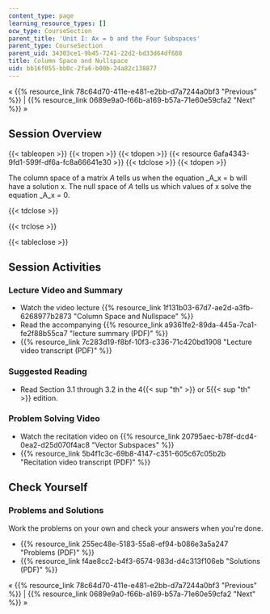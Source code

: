 ```yaml
---
content_type: page
learning_resource_types: []
ocw_type: CourseSection
parent_title: 'Unit I: Ax = b and the Four Subspaces'
parent_type: CourseSection
parent_uid: 34303ce1-9b45-7241-22d2-bd33d64df688
title: Column Space and Nullspace
uid: bb16f055-bb0c-2fa6-b00b-24a82c138877
---
```


« {{% resource_link 78c64d70-411e-e481-e2bb-d7a7244a0bf3 "Previous" %}} | {{% resource_link 0689e9a0-f66b-a169-b57a-71e60e59cfa2 "Next" %}} »

Session Overview
----------------

{{< tableopen >}}
{{< tropen >}}
{{< tdopen >}}
{{< resource 6afa4343-9fd1-599f-df6a-fc8a66641e30 >}}
{{< tdclose >}}
{{< tdopen >}}


The column space of a matrix _A_ tells us when the equation _A_x = b will have a solution x. The null space of _A_ tells us which values of x solve the equation _A_x = 0.


{{< tdclose >}}

{{< trclose >}}

{{< tableclose >}}

Session Activities
------------------

### Lecture Video and Summary

*   Watch the video lecture {{% resource_link 1f131b03-67d7-ae2d-a3fb-6268977b2873 "Column Space and Nullspace" %}}
*   Read the accompanying {{% resource_link a9361fe2-89da-445a-7ca1-fe2f88b55ca7 "lecture summary (PDF)" %}}
*   {{% resource_link 7c283d19-f8bf-10f3-c336-71c420bd1908 "Lecture video transcript (PDF)" %}}

### Suggested Reading

*   Read Section 3.1 through 3.2 in the 4{{< sup "th" >}} or 5{{< sup "th" >}} edition.

### Problem Solving Video

*   Watch the recitation video on {{% resource_link 20795aec-b78f-dcd4-0ea2-d25d070f4ac8 "Vector Subspaces" %}}
*   {{% resource_link 5b4f1c3c-69b8-4147-c351-605c67c05b2b "Recitation video transcript (PDF)" %}}

Check Yourself
--------------

### Problems and Solutions

Work the problems on your own and check your answers when you're done.

*   {{% resource_link 255ec48e-5183-55a8-ef94-b086e3a5a247 "Problems (PDF)" %}}
*   {{% resource_link f4ae8cc2-b4f3-6574-983d-d4c313f106eb "Solutions (PDF)" %}}

« {{% resource_link 78c64d70-411e-e481-e2bb-d7a7244a0bf3 "Previous" %}} | {{% resource_link 0689e9a0-f66b-a169-b57a-71e60e59cfa2 "Next" %}} »